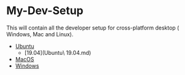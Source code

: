 # My-Dev-Setup
This will contain all the developer setup for cross-platform desktop ( Windows, Mac and Linux).

- [Ubuntu](UBUNTU.md)
  - [19.04](Ubuntu\ 19.04.md)
- [MacOS](MACOS.md)
- [Windows](WINDOWS.md)
